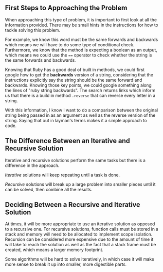 ## First Steps to Approaching the Problem
When approaching this type of problem, it is important to first look at all the information provided. There may be small hints in the instructions for how to tackle solving this problem.

For example, we know this word must be the same forwards and backwards which means we will have to do some type of conditional check. Furthermore, we know that the method is expecting a boolean as an output, which means we could use the `==` operator to check whether the string is the same forwards and backwards.

Knowing that Ruby has a good deal of built in methods, we could first google how to get the **backwards** version of a string, considering that the instructions explicitly say the string should be the same forward and backwards. Knowing those key points, we could google something along the lines of "ruby string backwards". The search returns links which inform us that there is a build in method `.reverse` that can reverse every letter in a string.

With this information, I know I want to do a comparison between the original string being passed in as an argument as well as the reverse version of the string. Saying that out in layman's terms makes it a simple approach to code.

## The Difference Between an Iterative and Recursive Solution

Iterative and recursive solutions perform the same tasks but there is a difference in the approach.

*Iterative* solutions will keep repeating until a task is done.

*Recursive* solutions will break up a large problem into smaller pieces until it can be solved, then combine all the results.

## Deciding Between a Recursive and Iterative Solution

At times, it will be more appropriate to use an iterative solution as opposed to a recursive one. For recursive solutions, function calls must be stored in a stack and memory will need to be allocated to implement scope isolation. Recursion can be considered more expensive due to the amount of time it will take to reach the solution as well as the fact that a stack frame must be created, which means a larger memory footprint.

Some algorithms will be hard to solve iteratively, in which case it will make more sense to break it up into smaller, more digestible parts. 
